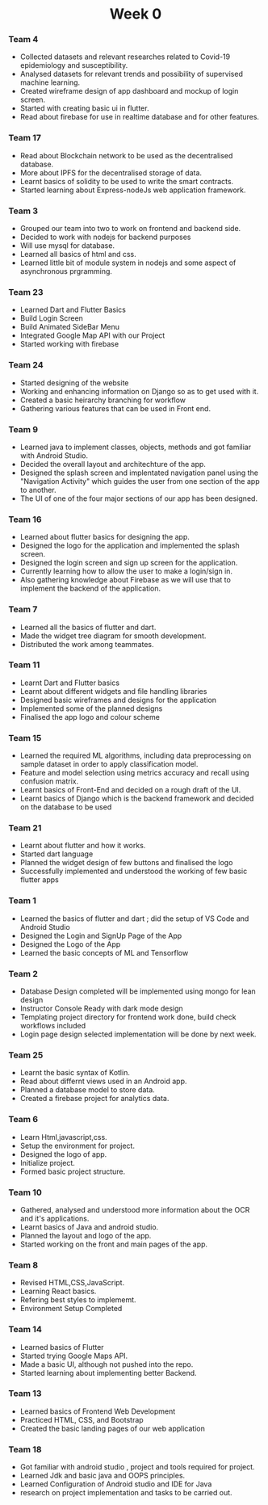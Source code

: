 <h1 align="center"> Week 0 </h1>

### Team 4

- Collected datasets and relevant researches related to Covid-19 epidemiology and susceptibility.
- Analysed datasets for relevant trends and possibility of supervised machine learning.
- Created wireframe design of app dashboard and mockup of login screen.
- Started with creating basic ui in flutter.
- Read about firebase for use in realtime database and for other features.

### Team 17

- Read about Blockchain network to be used as the decentralised database.
- More about IPFS for the decentralised storage of data.
- Learnt basics of solidity to be used to write the smart contracts.
- Started learning about Express-nodeJs web application framework.


### Team 3

- Grouped our team into two to work on frontend and backend side.
- Decided to work with nodejs for backend purposes
- Will use mysql for database.
- Learned all basics of html and css.
- Learned little bit of module system in nodejs and some aspect of asynchronous prgramming.

### Team 23
- Learned Dart and Flutter Basics
- Build Login Screen
- Build Animated SideBar Menu
- Integrated Google Map API with our Project
- Started working with firebase

### Team 24

- Started designing of the website
- Working and enhancing information on Django so as to get used with it.
- Created a basic heirarchy branching for workflow
- Gathering various features that can be used in Front end.

### Team 9

- Learned java to implement classes, objects, methods and got familiar with Android Studio.
- Decided the overall layout and architechture of the app.
- Designed the splash screen and implentated navigation panel using the "Navigation Activity" which
  guides the user from one section of the app to another.
- The UI of one of the four major sections of our app has been designed.

### Team 16

- Learned about flutter basics for designing the app.
- Designed the logo for the application and implemented the splash screen.
- Designed the login screen and sign up screen for the application.
- Currently learning how to allow the user to make a login/sign in.
- Also gathering knowledge about Firebase as we will use that to implement the backend of the application.

### Team 7

- Learned all the basics of flutter and dart.
- Made the widget tree diagram for smooth development.
- Distributed the work among teammates.

### Team 11

- Learnt Dart and Flutter basics
- Learnt about different widgets and file handling libraries
- Designed basic wireframes and designs for the application
- Implemented some of the planned designs
- Finalised the app logo and colour scheme

### Team 15

- Learned the required ML algorithms, including data preprocessing on sample dataset in order to apply classification model.
- Feature and model selection using metrics accuracy and recall using confusion matrix.
- Learnt basics of Front-End and decided on a rough draft of the UI.
- Learnt basics of Django which is the backend framework and decided on the database to be used

### Team 21
- Learnt about flutter and how it works.
- Started dart language 
- Planned the widget design of few buttons and finalised the logo
- Successfully implemented and understood the working of few basic flutter  apps  

### Team 1
- Learned the basics of flutter and dart ; did the setup of VS Code and Android Studio
- Designed the Login and SignUp Page of the App
- Designed the Logo of the App
- Learned the basic concepts of ML and Tensorflow

### Team 2

- Database Design completed will be implemented using mongo for lean design
- Instructor Console Ready with dark mode design
- Templating project directory for frontend work done, build check workflows included
- Login page design selected implementation will be done by next week.

### Team 25

- Learnt the basic syntax of Kotlin.
- Read about differnt views used in an Android app.
- Planned a database model to store data.
- Created a firebase project for analytics data.


### Team 6
- Learn Html,javascript,css.
- Setup the environment for project.
- Designed the logo of app.
- Initialize project.
- Formed basic project structure.


### Team 10
- Gathered, analysed and understood more information about the OCR and it's applications.
- Learnt basics of Java and android studio.
- Planned the layout and logo of the app.
- Started working on the front and main pages of the app.

### Team 8

- Revised HTML,CSS,JavaScript.
- Learning React basics.
- Refering best styles to implememt.
- Environment Setup Completed

### Team 14

- Learned basics of Flutter
- Started trying Google Maps API.
- Made a basic UI, although not pushed into the repo.
- Started learning about implementing better Backend.

### Team 13

- Learned basics of Frontend Web Development
- Practiced HTML, CSS, and Bootstrap
- Created the basic landing pages of our web application

### Team 18
- Got familiar with android studio , project and tools required for project.
- Learned Jdk and basic java and OOPS principles.
- Learned Configuration of Android studio and IDE for Java
- research on project implementation and tasks to be carried out.
